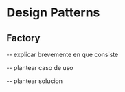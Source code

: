 # Design Patterns 

## Factory
-- explicar brevemente en que consiste

-- plantear caso de uso

-- plantear solucion
